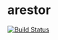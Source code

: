 # arestor

[![Build Status](https://travis-ci.org/alexcoman/arestor.svg?branch=master)](https://travis-ci.org/alexcoman/arestor)
